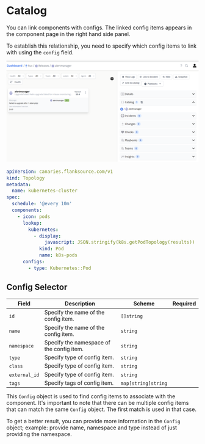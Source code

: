 # Catalog

You can link components with configs. The linked config items appears in the component page in the right hand side panel.

To establish this relationship, you need to specify which config items to link with using the `config` field.

![Component Config relationship](../images/component-config-relationship.png)

```yaml title="kubernetes-cluster.yaml"
apiVersion: canaries.flanksource.com/v1
kind: Topology
metadata:
  name: kubernetes-cluster
spec:
  schedule: '@every 10m'
  components:
    - icon: pods
      lookup:
        kubernetes:
          - display:
              javascript: JSON.stringify(k8s.getPodTopology(results))
            kind: Pod
            name: k8s-pods
      configs:
        - type: Kubernetes::Pod
```

## Config Selector

| Field         | Description                               | Scheme              | Required |
| ------------- | ----------------------------------------- | ------------------- | -------- |
| `id`          | Specify the name of the config item.      | `[]string`          |          |
| `name`        | Specify the name of the config item.      | `string`            |          |
| `namespace`   | Specify the namespace of the config item. | `string`            |          |
| `type`        | Specify type of config item.              | `string`            |          |
| `class`       | Specify type of config item.              | `string`            |          |
| `external_id` | Specify type of config item.              | `string`            |          |
| `tags`        | Specify tags of config item.              | `map[string]string` |          |

This `Config` object is used to find config items to associate with the component. It's important to note that there can be multiple config items that can match the same `Config` object. The first match is used in that case.

To get a better result, you can provide more information in the `Config` object; example: provide name, namespace and type instead of just providing the namespace.
